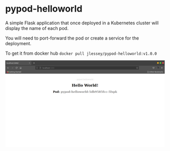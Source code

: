 # pypod-helloworld

A simple Flask application that once deployed in a Kubernetes cluster will display the name of each pod.

You will need to port-forward the pod or create a service for the deployment.

To get it from docker hub `docker pull jlessey/pypod-helloworld:v1.0.0`


<img src="images/Screenshot from 2021-06-30 17-48-38.png">